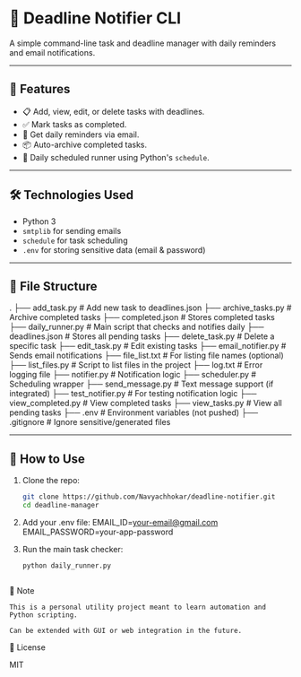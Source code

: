 # 📅 Deadline Notifier CLI

A simple command-line task and deadline manager with daily reminders and email notifications.

---

## 🚀 Features

- 📋 Add, view, edit, or delete tasks with deadlines.
- ✅ Mark tasks as completed.
- 📨 Get daily reminders via email.
- 📦 Auto-archive completed tasks.
- 📅 Daily scheduled runner using Python's `schedule`.

---

## 🛠️ Technologies Used

- Python 3
- `smtplib` for sending emails
- `schedule` for task scheduling
- `.env` for storing sensitive data (email & password)

---

## 📂 File Structure

.
├── add_task.py # Add new task to deadlines.json
├── archive_tasks.py # Archive completed tasks
├── completed.json # Stores completed tasks
├── daily_runner.py # Main script that checks and notifies daily
├── deadlines.json # Stores all pending tasks
├── delete_task.py # Delete a specific task
├── edit_task.py # Edit existing tasks
├── email_notifier.py # Sends email notifications
├── file_list.txt # For listing file names (optional)
├── list_files.py # Script to list files in the project
├── log.txt # Error logging file
├── notifier.py # Notification logic
├── scheduler.py # Scheduling wrapper
├── send_message.py # Text message support (if integrated)
├── test_notifier.py # For testing notification logic
├── view_completed.py # View completed tasks
├── view_tasks.py # View all pending tasks
├── .env # Environment variables (not pushed)
├── .gitignore # Ignore sensitive/generated files

---

## 🧪 How to Use

1. Clone the repo:
   ```bash
   git clone https://github.com/Navyachhokar/deadline-notifier.git
   cd deadline-manager
   
2. Add your .env file:
   EMAIL_ID=your-email@gmail.com
   EMAIL_PASSWORD=your-app-password
   
3. Run the main task checker:
   ```bash
   python daily_runner.py



📌 Note

    This is a personal utility project meant to learn automation and Python scripting.

    Can be extended with GUI or web integration in the future.


📄 License

   MIT

